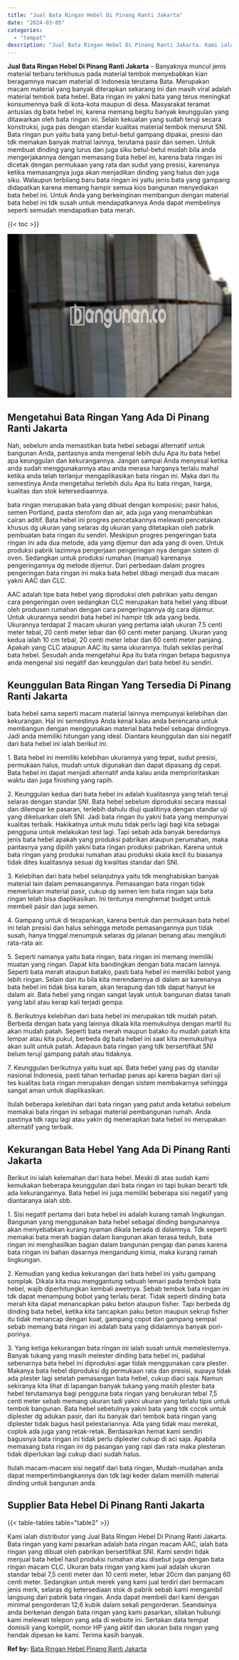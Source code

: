 ```yaml
---
title: "Jual Bata Ringan Hebel Di Pinang Ranti Jakarta"
date: "2024-03-05"
categories: 
  - "tempat"
description: "Jual Bata Ringan Hebel Di Pinang Ranti Jakarta. Kami ialah distributor yang Jual Bata Ringan Hebel Di Pinang Ranti Jakarta. Bata ringan yang kami pasarkan ad..."
---
```


**Jual Bata Ringan Hebel Di Pinang Ranti Jakarta** – Banyaknya muncul jenis material terbaru terkhusus pada material tembok menyebabkan kian beragamnya macam material di Indonesia terutama Bata. Merupakan macam material yang banyak diterapkan sekarang ini dan masih viral adalah material tembok bata hebel. Bata ringan ini yakni bata yang terus meningkat konsumennya baik di kota-kota maupun di desa. Masyarakat teramat antusias dg bata hebel ini, karena memang begitu banyak keunggulan yang ditawarkan oleh bata ringan ini. Selain kekuatan yang sudah teruji secara konstruksi, juga pas dengan standar kualitas material tembok menurut SNI. Bata ringan pun yaitu bata yang betul-betul gampang dipakai, presisi dan tdk memakan banyak matrial lainnya, terutama pasir dan semen. Untuk membuat dinding yang lurus dan juga siku betul-betul mudah bila anda mengerjakannya dengan memasang bata hebel ini, karena bata ringan ini dicetak dengan permukaan yang rata dan sudut yang presisi, karenanya ketika memasangnya juga akan menjadikan dinding yang halus dan juga siku. Walaupun terbilang baru bata ringan ini yaitu jenis bata yang gampang didapatkan karena memang hampir semua kios bangunan menyediakan bata hebel ini. Untuk Anda yang berkeinginan membangun dengan material bata hebel ini tdk susah untuk mendapatkannya Anda dapat membelinya seperti semudah mendapatkan bata merah.

{{< toc >}}

![Jual Bata Ringan Hebel Di Pinang Ranti Jakarta](/images/jual-hebel-murah-02.png)

## Mengetahui Bata Ringan Yang Ada Di Pinang Ranti Jakarta

Nah, sebelum anda memastikan bata hebel sebagai alternatif untuk bangunan Anda, pantasnya anda mengenal lebih dulu Apa itu bata hebel apa keunggulan dan kekurangannya. Jangan sampai Anda menyesal ketika anda sudah menggunakannya atau anda merasa harganya terlalu mahal ketika anda telah terlanjur mengaplikasikan bata ringan ini. Maka dari itu semestinya Anda mengetahui terlebih dulu Apa itu bata ringan, harga, kualitas dan stok ketersediaannya.

bata ringan merupakan bata yang dibuat dengan komposisi; pasir halus, semen Portland, pasta sterofom dan air, ada juga yang menambahkan cairan aditif. Bata hebel ini progres pencetakannya melewati pencetakan khusus dg ukuran yang selaras dg ukuran yang ditetapkan oleh pabrik pembuatan bata ringan itu sendiri. Meskipun progres pengeringan bata ringan ini ada dua metode, ada yang dijemur dan ada yang di oven. Untuk produksi pabrik lazimnya pengerjaan pengeringan nya dengan sistem di oven. Sedangkan untuk produksi rumahan (manual) karenanya pengeringannya dg metode dijemur. Dari perbedaan dalam progres pengeringan bata ringan ini maka bata hebel dibagi menjadi dua macam yakni AAC dan CLC.

AAC adalah tipe bata hebel yang diproduksi oleh pabrikan yaitu dengan cara pengeringan oven sedangkan CLC merupakan bata hebel yang dibuat oleh produsen rumahan dengan cara pengeringannya dg cara dijemur. Untuk ukurannya sendiri bata hebel ini hampir tdk ada yang beda. Ukurannya terdapat 2 macam ukuran yang pertama ialah ukuran 7.5 centi meter tebal, 20 centi meter lebar dan 60 centi meter panjang. Ukuran yang kedua ialah 10 cm tebal, 20 centi meter lebar dan 60 centi meter panjang. Apakah yang CLC ataupun AAC itu sama ukurannya. Itulah sekilas perihal bata hebel. Sesudah anda mengetahui Apa itu bata ringan betapa bagusnya anda mengenal sisi negatif dan keunggulan dari bata hebel itu sendiri.

## Keunggulan Bata Ringan Yang Tersedia Di Pinang Ranti Jakarta

bata hebel sama seperti macam material lainnya mempunyai kelebihan dan kekurangan. Hal ini semestinya Anda kenal kalau anda berencana untuk membangun dengan menggunakan material bata hebel sebagai dindingnya. Jadi anda memiliki hitungan yang ideal. Diantara keunggulan dan sisi negatif dari bata hebel ini ialah berikut ini.

1\. Bata hebel ini memiliki kelebihan ukurannya yang tepat, sudut presisi, permukaan halus, mudah untuk digunakan dan dapat dipasang dg cepat. Bata hebel ini dapat menjadi alternatif anda kalau anda memprioritaskan waktu dan juga finishing yang rapih.

2\. Keunggulan kedua dari bata hebel ini adalah kualitasnya yang telah teruji selaras dengan standar SNI. Bata hebel sebelum diproduksi secara massal dan dilempar ke pasaran, terlebih dahulu diuji qualitinya dengan standar uji yang dikeluarkan oleh SNI. Jadi bata ringan itu yakni bata yang mempunyai kualitas terbaik. Hakikatnya untuk mutu tidak perlu lagi bagi kita sebagai pengguna untuk melakukan test lagi. Tapi sebab ada banyak beredarnya jenis bata hebel apakah yang produksi pabrikan ataupun perumahan, maka pantasnya yang dipilih yakni bata ringan produksi pabrikan. Karena untuk bata ringan yang produksi rumahan atau produksi skala kecil itu biasanya tidak dites kualitasnya sesuai dg kwalitas standar dari SNI.

3\. Kelebihan dari bata hebel selanjutnya yaitu tdk menghabiskan banyak material lain dalam pemasangannya. Pemasangan bata ringan tidak memerlukan material pasir, cukup dg semen lem bata ringan saja bata ringan telah bisa diaplikasikan. Ini tentunya menghemat budget untuk membeli pasir dan juga semen.

4\. Gampang untuk di terapankan, karena bentuk dan permukaan bata hebel ini telah presisi dan halus sehingga metode pemasangannya pun tidak susah, hanya tinggal menumpuk selaras dg jalanan benang atau mengikuti rata-rata air.

5\. Seperti namanya yaitu bata ringan, bata ringan ini memang memiliki muatan yang ringan. Dapat kita bandingkan dengan bata macam lainnya. Seperti bata merah ataupun batako, pasti bata hebel ini memiliki bobot yang lebih ringan. Selain dari itu bila kita merendamnya di dalam air karenanya bata hebel ini tidak bisa karam, akan terapung dan tdk dapat hanyut ke dalam air. Bata hebel yang ringan sangat layak untuk bangunan diatas tanah yang labil atau kerap kali terjadi gempa.

6\. Berikutnya kelebihan dari bata hebel ini merupakan tdk mudah patah. Berbeda dengan bata yang lainnya dikala kita memukulnya dengan martil itu akan mudah patah. Seperti bata merah maupun batako itu mudah patah kita lempar atau kita pukul, berbeda dg bata hebel ini saat kita memukulnya akan sulit untuk patah. Adapaun bata ringan yang tdk bersertifikat SNI belum teruji gampang patah atau tidaknya.

7\. Keunggulan berikutnya yaitu kuat api. Bata hebel yang pas dg standar nasional Indonesia, pasti tahan terhadap panas api karena bagian dari uji tes kualitas bata ringan merupakan dengan sistem membakarnya sehingga sangat aman untuk diaplikasikan.

Itulah beberapa kelebihan dari bata ringan yang patut anda ketahui sebelum memakai bata ringan ini sebagai material pembangunan rumah. Anda pastinya tdk ragu lagi atau yakin dg menerapkan bata hebel ini merupakan alternatif yang terbaik.

## Kekurangan Bata Hebel Yang Ada Di Pinang Ranti Jakarta

Berikut ini ialah kelemahan dari bata hebel. Meski di atas sudah kami kemukakan beberapa keunggulan dari bata ringan ini tapi bukan berarti tdk ada kekurangannya. Bata hebel ini juga memiliki beberapa sisi negatif yang diantaranya ialah sbb.

1\. Sisi negatif pertama dari bata hebel ini adalah kurang ramah lingkungan. Bangunan yang menggunakan bata hebel sebagai dinding bangunannya akan menyebabkan kurang nyaman dikala berada di dalamnya. Tdk seperti memakai bata merah bagian dalam bangunan akan terasa teduh, bata ringan ini menghasilkan bagian dalam bangunan pengap dan panas karena bata ringan ini bahan dasarnya mengandung kimia, maka kurang ramah lingkungan.

2\. Kemudian yang kedua kekurangan dari bata hebel ini yaitu gampang somplak. Dikala kita mau menggantung sebuah lemari pada tembok bata hebel, wajib diperhitungkan kembali awetnya. Sebab tembok bata ringan ini tdk dapat menampung bobot yang terlalu berat. Tidak seperti dinding bata merah kita dapat menancapkan paku beton ataupun fisher. Tapi berbeda dg dinding bata hebel, ketika kita tancapkan paku beton maupun sekrup fisher itu tidak menancap dengan kuat, gampang copot dan gampang sempal sebab memang bata ringan ini adalah bata yang didalamnya banyak pori-porinya.

3\. Yang ketiga kekurangan bata ringan ini ialah susah untuk memelesternya. Banyak tukang yang masih melester dinding bata hebel ini, padahal sebenarnya bata hebel ini diproduksi agar tidak menggunakan cara plester. Makanya bata hebel diproduksi dg permukaan rata dan presisi, supaya tidak ada plester lagi setelah pemasangan bata hebel, cukup diaci saja. Namun sekiranya kita lihat di lapangan banyak tukang yang masih plester bata hebel terutamanya bagi pengguna bata ringan yang berukuran tebal 7,5 centi meter sebab memang ukuran tadi yakni ukuran yang terlalu tipis untuk tembok bangunan. Bata hebel sebetulnya yakni bata yang tdk cocok untuk diplester dg adukan pasir, dari itu banyak dari tembok bata ringan yang diplester tidak bagus hasil pelestariannya. Ada yang tidak mau merekat, coplok ada juga yang retak-retak. Berdasarkan hemat kami sendiri bagusnya bata ringan ini tidak perlu diplester cukup di aci saja. Apabila memasang bata ringan ini dg pasangan yang rapi dan rata maka plesteran tidak diperlukan lagi cukup diaci sudah halus.

Itulah macam-macam sisi negatif dari bata ringan, Mudah-mudahan anda dapat mempertimbangkannya dan tdk lagi keder dalam memilih material dinding untuk bangunan anda.

## Supplier Bata Hebel Di Pinang Ranti Jakarta

{{< table-tables table="table2" >}}

Kami ialah distributor yang Jual Bata Ringan Hebel Di Pinang Ranti Jakarta. Bata ringan yang kami pasarkan adalah bata ringan macam AAC, ialah bata ringan yang dibuat oleh pabrikan bersertifikat SNI. Kami sendiri tidak menjual bata hebel hasil produksi rumahan atau disebut juga dengan bata ringan macam CLC. Ukuran bata ringan yang kami jual adalah ukuran standar tebal 7,5 centi meter dan 10 centi meter, lebar 20cm dan panjang 60 centi meter. Sedangkan untuk merek yang kami jual terdiri dari bermacam jenis merk, selaras dg ketersediaan stok di pabrik sebab kami mengambil langsung dari pabrik bata ringan. Anda dapat membeli dari kami dengan minimal pengorderan 12,6 kubik dalam sekali pengorderan. Seandainya anda berkenan dengan bata ringan yang kami pasarkan, silakan hubungi kami melewati telepon yang ada di website ini. Sertakan data tempat domisili yang komplit, nomor HP yang aktif dan ukuran bata ringan yang hendak dipesan ke kami. Terima kasih banyak.

**Ref by:** [Bata Ringan Hebel Pinang Ranti Jakarta](https://id.wikipedia.org/wiki/Bata)
